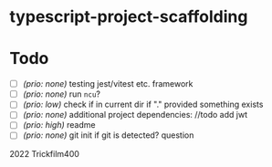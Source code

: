 # typescript-project-scaffolding



# Todo
- [ ] _(prio: none)_ testing jest/vitest etc. framework 
- [ ] _(prio: none)_ run `ncu`?
- [ ] _(prio: low)_ check if in current dir if "." provided something exists
- [ ] _(prio: none)_ additional project dependencies: //todo add jwt
- [ ] _(prio: high)_ readme
- [ ] _(prio: none)_ git init if git is detected? question
<!--
- [x] gh pipeline: on push: push to npm @git-latest-commit/@branch, on tag create push to @latest
- [x] gh pipeline: eslint! allowed to fail?
-->
2022 Trickfilm400 




